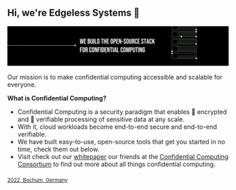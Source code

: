 ## Hi, we're Edgeless Systems 👋

![Edgeless Systems](/images/ES_banner.png)

Our mission is to make confidential computing accessible and scalable for everyone.

**What is Confidential Computing?**

* Confidential Computing is a security paradigm that enables 🔐 encrypted and 🔎 verifiable processing of sensitive data at any scale.</li>
* With it, cloud workloads become end-to-end secure and end-to-end verifiable.</li>
* We have built easy-to-use, open-source tools that get you started in no time, check them out below.</li>
* Visit check out our [whitepaper](https://content.edgeless.systems/hubfs/Confidential%20Computing%20Whitepaper.pdf) our friends at the [Confidential Computing Consortium](https://confidentialcomputing.io) to find out more about all things confidential computing.

<sub>[2022, Bochum, Germany](https://goo.gl/maps/VF9qjVtjzE8KT9jz6)</sub>

